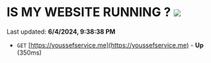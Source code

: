 # IS MY WEBSITE RUNNING ? [![](https://img.shields.io/static/v1?label=Sponsor&message=%E2%9D%A4&logo=GitHub&color=%23fe8e86)](https://github.com/sponsors/Youssef-Lehmam)

Last updated: **6/4/2024, 9:38:38 PM**

- `GET` [https://youssefservice.me](https://youssefservice.me) - **Up** (350ms)
